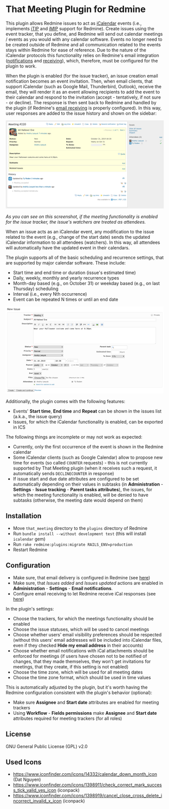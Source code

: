 # That Meeting Plugin for Redmine

This plugin allows Redmine issues to act as [iCalendar](https://icalendar.org/)
events (i.e., implements [iTIP](https://tools.ietf.org/html/rfc5546) and
[iMIP](https://tools.ietf.org/html/rfc6047) support for Redmine). Create issues
using the event tracker, that you define, and Redmine will send out calendar
meetings / events as you would with any calendar software. Events no longer
need to be created outside of Redmine and all communication related to
the events stays within Redmine for ease of reference. Due to the nature of the
iCalendar protocols this functionality relies on Redmine's email integration
([notifications](http://www.redmine.org/projects/redmine/wiki/EmailConfiguration) and
[receiving](https://www.redmine.org/projects/redmine/wiki/RedmineReceivingEmails)),
which, therefore, must be configured for the plugin to work.

When the plugin is enabled (for the issue tracker), an issue creation email
notification becomes an event invitation. Then, when email clients, that support
iCalendar (such as Google Mail, Thunderbird, Outlook), receive the email, they will render it
as an event allowing recipients to add the event to their calendar and respond to the
invitation (accept - tentatively, if not sure - or decline). The response is
then sent back to Redmine and handled by the plugin (if Redmine's
[email receiving](https://www.redmine.org/projects/redmine/wiki/RedmineReceivingEmails)
is properly configured). In this way, user responses are added to the issue
history and shown on the sidebar:

![Issue page](show.png)

_As you can see on this screenshot, if the meeting functionality is enabled for
the issue tracker, the issue's watchers are treated as attendees._

When an issue acts as an iCalendar event, any modification to the issue related
to the event (e.g., change of the start date) sends the updated iCalendar
information to all attendees (watchers). In this way, all attendees will
automatically have the updated event in their calendars.

The plugin supports all of the basic scheduling and recurrence settings, that are
supported by major calendar software. These include:

- Start time and end time or duration (issue's estimated time)
- Daily, weekly, monthly and yearly recurrence types
- Month-day based (e.g., on October 31) or weekday based (e.g., on last
  Thursday) scheduling
- Interval (i.e., every Nth occurrence)
- Event can be repeated N times or until an end date

![New issue page](new.png)

Additionally, the plugin comes with the following features:

- Events' **Start time**, **End time** and **Repeat** can be shown in the issues
  list (a.k.a., the issue query)
- Issues, for which the iCalendar functionality is enabled, can be exported in ICS

The following things are incomplete or may not work as expected:

- Currently, only the first occurrence of the event is shown in the Redmine calendar
- Some iCalendar clients (such as Google Calendar) allow to propose new time
  for events (so called `COUNTER` requests) - this is not currently supported by
  That Meeting plugin (when it receives such a request, it automatically sends
  `DECLINECOUNTER` in response)
- If issue start and due date attributes are configured to be set automatically
  depending on their values in subtasks (in **Administration** - **Settings** -
  **Issue tracking** - **Parent tasks attributes**), the issues, for which the
  meeting functionality is enabled, will be denied to have subtasks (otherwise,
  the meeting date would depend on them)

## Installation

- Move `that_meeting` directory to the `plugins` directory of Redmine
- Run `bundle install --without development test` (this will install `icalendar` gem)
- Run `rake redmine:plugins:migrate RAILS_ENV=production`
- Restart Redmine

## Configuration

- Make sure, that email delivery is configured in Redmine
  (see [here](http://www.redmine.org/projects/redmine/wiki/EmailConfiguration))
- Make sure, that _Issues added_ and _Issues updated_ actions are enabled in
  **Administration** - **Settings** - **Email notifications**.
- Configure email receiving to let Redmine receive iCal responses
  (see [here](https://www.redmine.org/projects/redmine/wiki/RedmineReceivingEmails))

In the plugin's settings:

- Choose the trackers, for which the meetings functionality should be enabled
- Choose the issue statuses, which will be used to cancel meetings
- Choose whether users' email visibility preferences should be respected
  (without this users' email addresses will be included into iCalendar files,
  even if they checked **Hide my email address** in their accounts)
- Choose whether email notifications with iCal attachments should be enforced
  for meetings (if users have chosen not to be notified of changes, that they
  made themselves, they won't get invitations for meetings, that they create,
  if this setting is not enabled)
- Choose the time zone, which will be used for all meeting dates
- Choose the time zone format, which should be used in time values

This is automatically adjusted by the plugin, but it's worth having the Redmine
configuration consistent with the plugin's behavior (optional):

- Make sure **Assignee** and **Start date** attributes are enabled for meeting
  trackers
- Using **Workflow** - **Fields permissions** make **Assignee** and **Start date**
  attributes required for meeting trackers (for all roles)

## License

GNU General Public License (GPL) v2.0

## Used Icons

- https://www.iconfinder.com/icons/14332/calendar_down_month_icon (Dat Nguyen)
- https://www.iconfinder.com/icons/1398911/check_correct_mark_success_tick_valid_yes_icon (iconpack)
- https://www.iconfinder.com/icons/1398919/cancel_close_cross_delete_incorrect_invalid_x_icon (iconpack)
